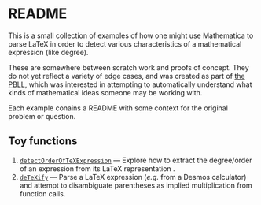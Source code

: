 # README

This is a small collection of examples of how one might use Mathematica to parse LaTeX in order to detect various characteristics of a mathematical expression (like degree).

These are somewhere between scratch work and proofs of concept.  They do not yet reflect a variety of edge cases, and was created as part of [the PBLL](https://www.notion.so/An-introduction-to-the-PBLL-624f34255da844228dc1276221d791c9), which was interested in attempting to automatically understand what kinds of mathematical ideas someone may be working with.

Each example conains a README with some context for the original problem or question.

## Toy functions

1. [`detectOrderOfTeXExpression`](toy-parsing-latex-order) — Explore how to extract the degree/order of an expression from its LaTeX representation .
2. [`deTeXify`](toy-detexify/README.md) — Parse a LaTeX expression (_e.g._ from a Desmos calculator) and attempt to disambiguate parentheses as implied multiplication from function calls.
